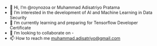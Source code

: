 - 👋 Hi, I’m @roynozoa or Muhammad Adisatriyo Pratama
- 👀 I’m interested in the development of AI and Machine Learning in Data Security
- 🌱 I’m currently learning and preparing for Tensorflow Developer Certificate
- 💞️ I’m looking to collaborate on -
- 📫 How to reach me muhammad.adisatriyo@gmail.com

<!---
roynozoa/roynozoa is a ✨ special ✨ repository because its `README.md` (this file) appears on your GitHub profile.
You can click the Preview link to take a look at your changes.
--->
